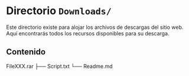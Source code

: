 # Directorio `Downloads/`

Este directorio existe para alojar los archivos de descargas 
del sitio web. Aquí encontrarás todos los recursos disponibles 
para su descarga.

## Contenido

FileXXX.rar
├── Script.txt
└── Readme.md
